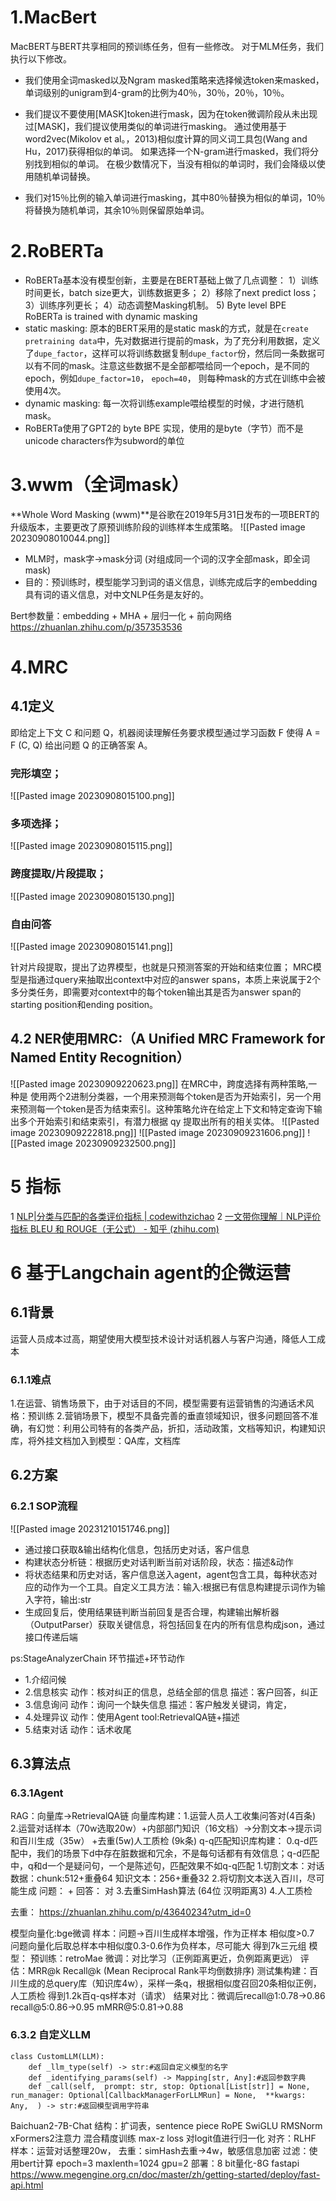 # 1.MacBert
MacBERT与BERT共享相同的预训练任务，但有一些修改。 对于MLM任务，我们执行以下修改。

- 我们使用全词masked以及Ngram masked策略来选择候选token来masked，单词级别的unigram到4-gram的比例为40％，30％，20％，10％。

- 我们提议不要使用[MASK]token进行mask，因为在token微调阶段从未出现过[MASK]，我们提议使用类似的单词进行masking。 通过使用基于word2vec(Mikolov et al。，2013)相似度计算的同义词工具包(Wang and Hu，2017)获得相似的单词。 如果选择一个N-gram进行masked，我们将分别找到相似的单词。 在极少数情况下，当没有相似的单词时，我们会降级以使用随机单词替换。

- 我们对15％比例的输入单词进行masking，其中80％替换为相似的单词，10％将替换为随机单词，其余10％则保留原始单词。

# 2.RoBERTa
- RoBERTa基本没有模型创新，主要是在BERT基础上做了几点调整： 1）训练时间更长，batch size更大，训练数据更多； 2）移除了next predict loss； 3）训练序列更长； 4）动态调整Masking机制。 5) Byte level  BPE  RoBERTa is trained with dynamic masking
- static masking: 原本的BERT采用的是static mask的方式，就是在`create pretraining data`中，先对数据进行提前的mask，为了充分利用数据，定义了`dupe_factor`，这样可以将训练数据复制`dupe_factor`份，然后同一条数据可以有不同的mask。注意这些数据不是全部都喂给同一个epoch，是不同的epoch，例如`dupe_factor=10`， `epoch=40`， 则每种mask的方式在训练中会被使用4次。
- dynamic masking: 每一次将训练example喂给模型的时候，才进行随机mask。
- RoBERTa使用了GPT2的 byte BPE 实现，使用的是byte（字节）而不是unicode characters作为subword的单位

# 3.wwm（全词mask）
**Whole Word Masking (wwm)**是谷歌在2019年5月31日发布的一项BERT的升级版本，主要更改了原预训练阶段的训练样本生成策略。
![[Pasted image 20230908010044.png]]
- MLM时，mask字->mask分词 (对组成同一个词的汉字全部mask，即全词mask)
- 目的：预训练时，模型能学习到词的语义信息，训练完成后字的embedding具有词的语义信息，对中文NLP任务是友好的。

Bert参数量：embedding + MHA + 层归一化 + 前向网络
https://zhuanlan.zhihu.com/p/357353536
# 4.MRC
## 4.1定义
即给定上下文 C 和问题 Q，机器阅读理解任务要求模型通过学习函数 F 使得 A = F (C, Q) 给出问题 Q 的正确答案 A。
### 完形填空；
![[Pasted image 20230908015100.png]]
### 多项选择；
![[Pasted image 20230908015115.png]]
### 跨度提取/片段提取；
![[Pasted image 20230908015130.png]]
### 自由问答
![[Pasted image 20230908015141.png]]

针对片段提取，提出了边界模型，也就是只预测答案的开始和结束位置；
MRC模型是指通过query来抽取出context中对应的answer spans，本质上来说属于2个多分类任务，即需要对context中的每个token输出其是否为answer span的starting position和ending position。

## 4.2 NER使用MRC:（A Unified MRC Framework for Named Entity Recognition）
![[Pasted image 20230909220623.png]]
在MRC中，跨度选择有两种策略,一种是  使用两个2进制分类器，一个用来预测每个token是否为开始索引，另一个用来预测每一个token是否为结束索引。这种策略允许在给定上下文和特定查询下输出多个开始索引和结束索引，有潜力根据 qy 提取出所有的相关实体。
![[Pasted image 20230909222818.png]]
![[Pasted image 20230909231606.png]]
![[Pasted image 20230909232500.png]]
# 5 指标
1 [NLP|分类与匹配的各类评价指标 | codewithzichao](https://codewithzichao.github.io/2020/05/12/NLP-%E5%88%86%E7%B1%BB%E4%B8%8E%E5%8C%B9%E9%85%8D%E7%9A%84%E5%90%84%E7%B1%BB%E8%AF%84%E4%BB%B7%E6%8C%87%E6%A0%87/)
2 [一文带你理解｜NLP评价指标 BLEU 和 ROUGE（无公式） - 知乎 (zhihu.com)](https://zhuanlan.zhihu.com/p/647310970)

# 6 基于Langchain agent的企微运营
## 6.1背景
运营人员成本过高，期望使用大模型技术设计对话机器人与客户沟通，降低人工成本
### 6.1.1难点
1.在运营、销售场景下，由于对话目的不同，模型需要有运营销售的沟通话术风格：预训练
2.营销场景下，模型不具备完善的垂直领域知识，很多问题回答不准确，有幻觉：利用公司特有的各类产品，折扣，活动政策，文档等知识，构建知识库，将外挂文档加入到模型：QA库，文档库
## 6.2方案
### 6.2.1 SOP流程
![[Pasted image 20231210151746.png]]
- 通过接口获取&输出结构化信息，包括历史对话，客户信息
- 构建状态分析链：根据历史对话判断当前对话阶段，状态：描述&动作
- 将状态结果和历史对话，客户信息送入agent，agent包含工具，每种状态对应的动作为一个工具。自定义工具方法：输入:根据已有信息构建提示词作为输入字符，输出:str
- 生成回复后，使用结果链判断当前回复是否合理，构建输出解析器（OutputParser）获取关键信息，将包括回复在内的所有信息构成json，通过接口传递后端

ps:StageAnalyzerChain
环节描述+环节动作
- 1.介绍问候 
- 2.信息核实 动作：核对纠正的信息，总结全部的信息 描述：客户回答，纠正
- 3.信息询问 动作：询问一个缺失信息  描述：客户触发关键词，肯定，
- 4.处理异议 动作：使用Agent tool:RetrievalQA链+描述
- 5.结束对话 动作：话术收尾 
## 6.3算法点
### 6.3.1Agent
RAG：向量库->RetrievalQA链 
向量库构建：1.运营人员人工收集问答对(4百条) 2.运营对话样本（70w选取20w）+内部部门知识（16文档）->分割文本->提示词和百川生成（35w） +去重(5w)人工质检 (9k条)
q-q匹配知识库构建：
0.q-d匹配中，我们的场景下d中存在脏数据和冗余，不是每句话都有有效信息；q-d匹配中，q和d一个是疑问句，一个是陈述句，匹配效果不如q-q匹配
1.切割文本：对话数据：chunk:512+重叠64 知识文本：256+重叠32
2.将切割文本送入百川，尽可能生成 问题： + 回答： 对
3.去重SimHash算法 (64位 汉明距离3)
4.人工质检

去重： https://zhuanlan.zhihu.com/p/43640234?utm_id=0

模型向量化:bge微调
样本：问题->百川生成样本增强，作为正样本 相似度>0.7     问题向量化后取总样本中相似度0.3-0.6作为负样本，尽可能大  得到7k三元组
模型： 预训练：retroMae 微调：对比学习（正例距离更近，负例距离更远）
评估：MRR@k Recall@k  (Mean Reciprocal Rank平均倒数排序) 测试集构建：百川生成的总query库（知识库4w），采样一条q，根据相似度召回20条相似正例，人工质检 得到1.2k百q-qs样本对（请求）
结果对比：微调后recall@1:0.78->0.86 recall@5:0.86->0.95 mMRR@5:0.81->0.88

### 6.3.2 自定义LLM

```
class CustomLLM(LLM):
	def _llm_type(self) -> str:#返回自定义模型的名字
	def _identifying_params(self) -> Mapping[str, Any]:#返回参数字典
	def _call(self,  prompt: str, stop: Optional[List[str]] = None, run_manager: Optional[CallbackManagerForLLMRun] = None,  **kwargs: Any,  ) -> str:#返回模型调用字符串
```
Baichuan2-7B-Chat
结构：扩词表，sentence piece RoPE SwiGLU RMSNorm xFormers2注意力 混合精度训练 max-z loss 对logit值进行归一化 对齐：RLHF
样本：运营对话整理20w，
去重：simHash去重->4w，敏感信息加密
过滤：使用bert计算
epoch=3 maxlenth=1024 gpu=2
部署：8 bit量化-8G  fastapi
https://www.megengine.org.cn/doc/master/zh/getting-started/deploy/fast-api.html

